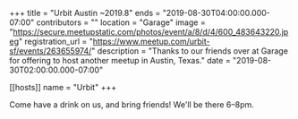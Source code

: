 +++
title = "Urbit Austin ~2019.8"
ends = "2019-08-30T04:00:00.000-07:00"
contributors = ""
location = "Garage"
image = "https://secure.meetupstatic.com/photos/event/a/8/d/4/600_483643220.jpeg"
registration_url = "https://www.meetup.com/urbit-sf/events/263655974/"
description = "Thanks to our friends over at Garage for offering to host another meetup in Austin, Texas."
date = "2019-08-30T02:00:00.000-07:00"

[[hosts]]
name = "Urbit"
+++

Come have a drink on us, and bring friends! We'll be there 6–8pm.
